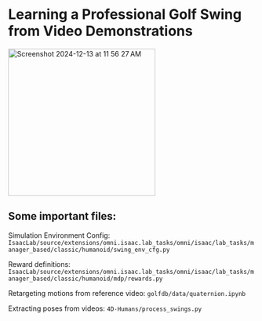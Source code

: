 # Learning a Professional Golf Swing from Video Demonstrations

<img width="300" alt="Screenshot 2024-12-13 at 11 56 27 AM" src="https://github.com/user-attachments/assets/c3d89dff-d8e2-4e7e-b96a-a85d5967979b" />

## Some important files:

Simulation Environment Config: 
```IsaacLab/source/extensions/omni.isaac.lab_tasks/omni/isaac/lab_tasks/manager_based/classic/humanoid/swing_env_cfg.py```

Reward definitions: 
```IsaacLab/source/extensions/omni.isaac.lab_tasks/omni/isaac/lab_tasks/manager_based/classic/humanoid/mdp/rewards.py```

Retargeting motions from reference video:
```golfdb/data/quaternion.ipynb```

Extracting poses from videos:
```4D-Humans/process_swings.py```
